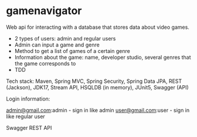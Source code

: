 # gamenavigator

Web api for interacting with a database that stores data about video games.

* 2 types of users: admin and regular users
* Admin can input a game and genre
* Method to get a list of games of a certain genre
* Information about the game: name, developer studio, several genres that the game corresponds to
* TDD

Tech stack: Maven, Spring MVC, Spring Security, Spring Data JPA, REST (Jackson), JDK17,
Stream API, HSQLDB (in memory), JUnit5, Swagger (API)

Login information:

admin@gmail.com:admin - sign in like admin
user@gmail.com:user - sign in like regular user

Swagger REST API
